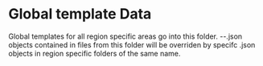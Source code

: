 # Global template Data
Global templates for all region specific areas go into this folder.
  --.json objects contained in files from this folder will be overriden by specifc .json objects in region specific folders of the same name.

